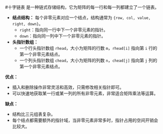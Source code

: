#十字链表 是一种链式存储结构，它为矩阵的每一行和每一列都建立了一个链表。

*   **结点结构：** 每个非零元素对应一个结点，结构通常为 `{row, col, value, right, down}`。
    *   `right`：指向同一行中下一个非零元素的指针。
    *   `down`：指向同一列中下一个非零元素的指针。
*   **头指针数组：**
    *   一个行头指针数组 `rhead`，大小为矩阵的行数 `m`，`rhead[i]` 指向第 `i` 行的第一个非零元素结点。
    *   一个列头指针数组 `chead`，大小为矩阵的列数 `n`，`chead[j]` 指向第 `j` 列的第一个非零元素结点。

**优点：**
*   插入和删除操作非常灵活和高效，只需修改相关指针即可。
*   可以快速地获取某一行或某一列的所有非零元素，非常适合矩阵乘法等运算。

**缺点：**
*   结构比三元组表复杂。
*   每个结点都需要额外的指针域，当非零元素非常多时，指针占用的空间开销会比较大。
